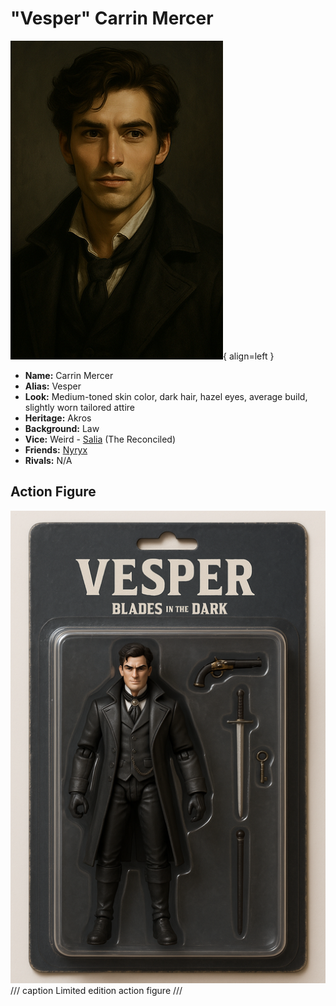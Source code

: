 # "Vesper" Carrin Mercer

<div class="grid" markdown>

![Vesper Portrait](./vesper.png){ align=left }

<div markdown>

- **Name:** Carrin Mercer
- **Alias:** Vesper
- **Look:** Medium-toned skin color, dark hair, hazel eyes, average build, slightly worn tailored attire
- **Heritage:** Akros
- **Background:** Law
- **Vice:** Weird - [Salia](salia.md) (The Reconciled)
- **Friends:** [Nyryx](nyryx.md)
- **Rivals:** N/A

</div>
</div>

## Action Figure

![Action figure](./vesper-action-figure.png)
/// caption
Limited edition action figure
///
